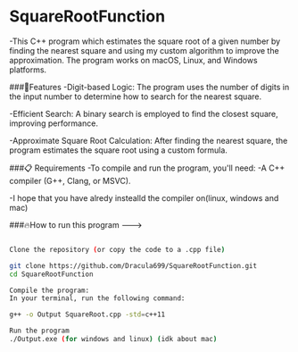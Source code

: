 # SquareRootFunction
-This C++ program which estimates the square root of a given number by finding the nearest square and using my custom algorithm to improve the approximation. The program works on macOS, Linux, and Windows platforms.

###🚀Features
-Digit-based Logic: The program uses the number of digits in the input number to determine how to search for the nearest square.

-Efficient Search: A binary search is employed to find the closest square, improving performance.

-Approximate Square Root Calculation: After finding the nearest square, the program estimates the square root using a custom formula.

###📋 Requirements
-To compile and run the program, you'll need:
-A C++ compiler (G++, Clang, or MSVC).

-I hope that you have alredy instealld the compiler on(linux, windows and mac)

###🔥How to run this program --->

```bash

Clone the repository (or copy the code to a .cpp file)

git clone https://github.com/Dracula699/SquareRootFunction.git
cd SquareRootFunction

Compile the program:
In your terminal, run the following command:

g++ -o Output SquareRoot.cpp -std=c++11

Run the program
./Output.exe (for windows and linux) (idk about mac) 
